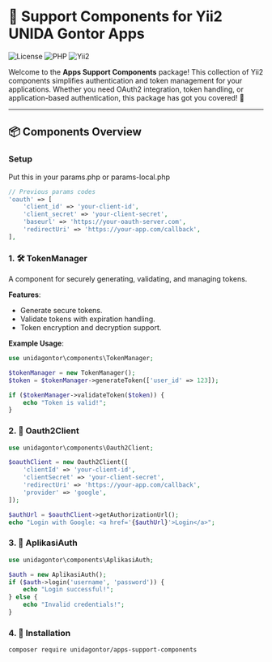 # 🚀 Support Components for Yii2 UNIDA Gontor Apps

![License](https://img.shields.io/badge/license-MIT-blue)
![PHP](https://img.shields.io/badge/php-%3E=7.4-brightgreen)
![Yii2](https://img.shields.io/badge/compatible-Yii2-blue)

Welcome to the **Apps Support Components** package! This collection of Yii2 components simplifies authentication and token management for your applications. Whether you need OAuth2 integration, token handling, or application-based authentication, this package has got you covered! 🌟

---

## 📦 Components Overview

### **Setup**
Put this in your params.php or params-local.php
```php
// Previous params codes
'oauth' => [
    'client_id' => 'your-client-id',
    'client_secret' => 'your-client-secret',
    'baseurl' => 'https://your-oauth-server.com',
    'redirectUri' => 'https://your-app.com/callback',
],
```


### 1. 🛠️ **TokenManager**

A component for securely generating, validating, and managing tokens.

**Features**:
- Generate secure tokens.
- Validate tokens with expiration handling.
- Token encryption and decryption support.

**Example Usage**:

```php
use unidagontor\components\TokenManager;

$tokenManager = new TokenManager();
$token = $tokenManager->generateToken(['user_id' => 123]);

if ($tokenManager->validateToken($token)) {
    echo "Token is valid!";
}
```

### 2. 🔐 **Oauth2Client**
```php
use unidagontor\components\Oauth2Client;

$oauthClient = new Oauth2Client([
    'clientId' => 'your-client-id',
    'clientSecret' => 'your-client-secret',
    'redirectUri' => 'https://your-app.com/callback',
    'provider' => 'google',
]);

$authUrl = $oauthClient->getAuthorizationUrl();
echo "Login with Google: <a href='{$authUrl}'>Login</a>";
```

### 3. 🔑 **AplikasiAuth**
```php
use unidagontor\components\AplikasiAuth;

$auth = new AplikasiAuth();
if ($auth->login('username', 'password')) {
    echo "Login successful!";
} else {
    echo "Invalid credentials!";
}
```


### 4. 🚀 **Installation**
```bash
composer require unidagontor/apps-support-components
```
